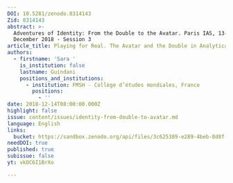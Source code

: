 ```yaml
---
DOI: 10.5281/zenodo.8314143
Zid: 8314143
abstract: >-
  Adventures of Identity: From the Double to the Avatar. Paris IAS, 13-14
  December 2018 - Session 3
article_title: Playing for Real. The Avatar and the Double in Analytical Psychodrama
authors:
  - firstname: 'Sara '
    is_institution: false
    lastname: Guindani
    positions_and_institutions:
      - institution: FMSH - Collège d’études mondiales, France
        positions:
          - ''
date: 2018-12-14T08:00:00.000Z
highlight: false
issue: content/issues/identity-from-double-to-avatar.md
language: English
links:
  bucket: https://sandbox.zenodo.org/api/files/3c625389-e289-4beb-8d8f-208a7de4a928
needDOI: true
published: true
subissue: false
yt: vkOC6I1BrXo

---
```










<Youtube yt="vkOC6I1BrXo" caption="Playing for Real. The Avatar and the Double in Analytical Psychodrama"></Youtube>